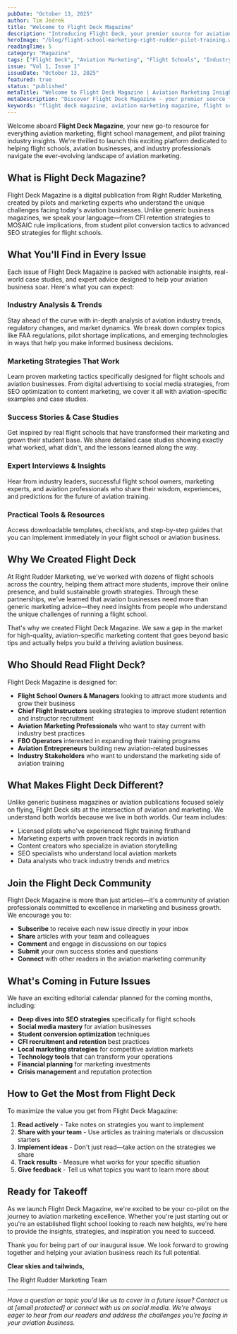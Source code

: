 ```yaml
---
pubDate: "October 13, 2025"
author: Tim Jedrek
title: "Welcome to Flight Deck Magazine"
description: "Introducing Flight Deck, your premier source for aviation marketing insights, flight school success stories, and industry trends. Join us as we take flight into a new era of aviation business excellence."
heroImage: "/blog/flight-school-marketing-right-rudder-pilot-training.webp"
readingTime: 5
category: "Magazine"
tags: ["Flight Deck", "Aviation Marketing", "Flight Schools", "Industry News"]
issue: "Vol 1, Issue 1"
issueDate: "October 13, 2025"
featured: true
status: "published"
metaTitle: "Welcome to Flight Deck Magazine | Aviation Marketing Insights"
metaDescription: "Discover Flight Deck Magazine - your premier source for aviation marketing strategies, flight school success stories, and industry trends. Expert insights from Right Rudder Marketing."
keywords: "flight deck magazine, aviation marketing magazine, flight school magazine, aviation industry magazine, pilot training magazine"
---
```


Welcome aboard **Flight Deck Magazine**, your new go-to resource for everything aviation marketing, flight school management, and pilot training industry insights. We're thrilled to launch this exciting platform dedicated to helping flight schools, aviation businesses, and industry professionals navigate the ever-evolving landscape of aviation marketing.

## What is Flight Deck Magazine?

Flight Deck Magazine is a digital publication from Right Rudder Marketing, created by pilots and marketing experts who understand the unique challenges facing today's aviation businesses. Unlike generic business magazines, we speak your language—from CFI retention strategies to MOSAIC rule implications, from student pilot conversion tactics to advanced SEO strategies for flight schools.

## What You'll Find in Every Issue

Each issue of Flight Deck Magazine is packed with actionable insights, real-world case studies, and expert advice designed to help your aviation business soar. Here's what you can expect:

### Industry Analysis & Trends

Stay ahead of the curve with in-depth analysis of aviation industry trends, regulatory changes, and market dynamics. We break down complex topics like FAA regulations, pilot shortage implications, and emerging technologies in ways that help you make informed business decisions.

### Marketing Strategies That Work

Learn proven marketing tactics specifically designed for flight schools and aviation businesses. From digital advertising to social media strategies, from SEO optimization to content marketing, we cover it all with aviation-specific examples and case studies.

### Success Stories & Case Studies

Get inspired by real flight schools that have transformed their marketing and grown their student base. We share detailed case studies showing exactly what worked, what didn't, and the lessons learned along the way.

### Expert Interviews & Insights

Hear from industry leaders, successful flight school owners, marketing experts, and aviation professionals who share their wisdom, experiences, and predictions for the future of aviation training.

### Practical Tools & Resources

Access downloadable templates, checklists, and step-by-step guides that you can implement immediately in your flight school or aviation business.

## Why We Created Flight Deck

At Right Rudder Marketing, we've worked with dozens of flight schools across the country, helping them attract more students, improve their online presence, and build sustainable growth strategies. Through these partnerships, we've learned that aviation businesses need more than generic marketing advice—they need insights from people who understand the unique challenges of running a flight school.

That's why we created Flight Deck Magazine. We saw a gap in the market for high-quality, aviation-specific marketing content that goes beyond basic tips and actually helps you build a thriving aviation business.

## Who Should Read Flight Deck?

Flight Deck Magazine is designed for:

- **Flight School Owners & Managers** looking to attract more students and grow their business
- **Chief Flight Instructors** seeking strategies to improve student retention and instructor recruitment
- **Aviation Marketing Professionals** who want to stay current with industry best practices
- **FBO Operators** interested in expanding their training programs
- **Aviation Entrepreneurs** building new aviation-related businesses
- **Industry Stakeholders** who want to understand the marketing side of aviation training

## What Makes Flight Deck Different?

Unlike generic business magazines or aviation publications focused solely on flying, Flight Deck sits at the intersection of aviation and marketing. We understand both worlds because we live in both worlds. Our team includes:

- Licensed pilots who've experienced flight training firsthand
- Marketing experts with proven track records in aviation
- Content creators who specialize in aviation storytelling
- SEO specialists who understand local aviation markets
- Data analysts who track industry trends and metrics

## Join the Flight Deck Community

Flight Deck Magazine is more than just articles—it's a community of aviation professionals committed to excellence in marketing and business growth. We encourage you to:

- **Subscribe** to receive each new issue directly in your inbox
- **Share** articles with your team and colleagues
- **Comment** and engage in discussions on our topics
- **Submit** your own success stories and questions
- **Connect** with other readers in the aviation marketing community

## What's Coming in Future Issues

We have an exciting editorial calendar planned for the coming months, including:

- **Deep dives into SEO strategies** specifically for flight schools
- **Social media mastery** for aviation businesses
- **Student conversion optimization** techniques
- **CFI recruitment and retention** best practices
- **Local marketing strategies** for competitive aviation markets
- **Technology tools** that can transform your operations
- **Financial planning** for marketing investments
- **Crisis management** and reputation protection

## How to Get the Most from Flight Deck

To maximize the value you get from Flight Deck Magazine:

1. **Read actively** - Take notes on strategies you want to implement
2. **Share with your team** - Use articles as training materials or discussion starters
3. **Implement ideas** - Don't just read—take action on the strategies we share
4. **Track results** - Measure what works for your specific situation
5. **Give feedback** - Tell us what topics you want to learn more about

## Ready for Takeoff

As we launch Flight Deck Magazine, we're excited to be your co-pilot on the journey to aviation marketing excellence. Whether you're just starting out or you're an established flight school looking to reach new heights, we're here to provide the insights, strategies, and inspiration you need to succeed.

Thank you for being part of our inaugural issue. We look forward to growing together and helping your aviation business reach its full potential.

**Clear skies and tailwinds,**

The Right Rudder Marketing Team

---

_Have a question or topic you'd like us to cover in a future issue? Contact us at [email protected] or connect with us on social media. We're always eager to hear from our readers and address the challenges you're facing in your aviation business._
